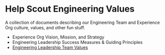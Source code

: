 # Help Scout Engineering Values

A collection of documents describing our Engineering Team and Experience Org culture, values, and other fun stuff.
- Experience Org Vision, Mission, and Strategy
- Engineering Leadership Success Measures & Guiding Principles
- [Engineering Leadership Team Values](https://github.com/helpscout/engineering-values/blob/main/eng-leadership/help-scout-engineering-leadership-team-values.md)

